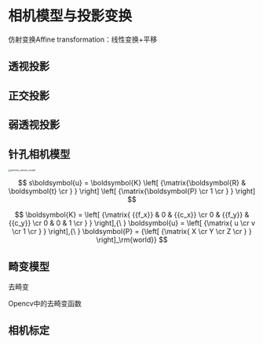 

# 相机模型与投影变换

仿射变换Affine transformation：线性变换+平移

## 透视投影

## 正交投影

## 弱透视投影

## 针孔相机模型

<img src="/home/hjx/Desktop/sphinx_docs/docs/source/Typora/SLAM/BasicTheory/assets/pinhole_camera_model.png" alt="pinhole_camera_model" style="zoom: 33%; display: block; margin-left: auto; margin-right: auto;" />


$$
s\boldsymbol{u} = \boldsymbol{K}
\left[ {\matrix{\boldsymbol{R} & \boldsymbol{t} \cr } } \right]
\left[ {\matrix{\boldsymbol{P} \cr 1  \cr } } \right]
$$

$$
\boldsymbol{K} = \left[ {\matrix{
   {{f_x}} & 0 & {{c_x}}  \cr 
   0 & {{f_y}} & {{c_y}}  \cr 
   0 & 0 & 1  \cr 
 } } \right],{\ }
\boldsymbol{u} = \left[ {\matrix{
   u  \cr 
   v  \cr 
   1  \cr 
 } } \right],{\ }
\boldsymbol{P} = {\left[ {\matrix{
   X  \cr 
   Y  \cr 
   Z  \cr 
 } } \right]_\rm{world}}
$$

## 畸变模型

去畸变

Opencv中的去畸变函数



## 相机标定

